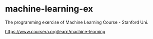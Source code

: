 # machine-learning-ex
The programming exercise of Machine Learning Course - Stanford Uni.

https://www.coursera.org/learn/machine-learning


